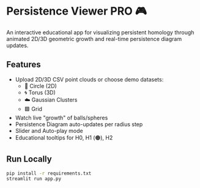
# Persistence Viewer PRO 🎮

An interactive educational app for visualizing persistent homology through animated 2D/3D geometric growth and real-time persistence diagram updates.

## Features

- Upload 2D/3D CSV point clouds or choose demo datasets:
  - 🔵 Circle (2D)
  - 🌀 Torus (3D)
  - ☁️ Gaussian Clusters
  - 🟩 Grid
- Watch live "growth" of balls/spheres
- Persistence Diagram auto-updates per radius step
- Slider and Auto-play mode
- Educational tooltips for H0, H1 (🟠), H2

## Run Locally

```bash
pip install -r requirements.txt
streamlit run app.py
```
